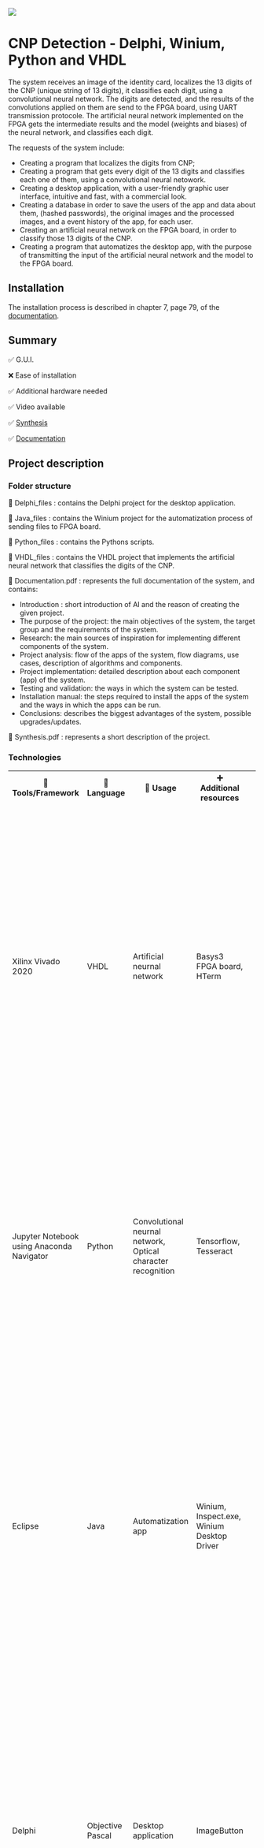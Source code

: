<p align="left">
  <img 
    src="https://i.postimg.cc/vBkbwwnc/Component-4-1.png"
  >
</p>

# CNP Detection - Delphi, Winium, Python and VHDL

The system receives an image of the identity card, localizes the 13 digits of the CNP (unique string of 13 digits), it
classifies each digit, using a convolutional neural network. The digits are detected, and the results of the convolutions
applied on them are send to the FPGA board, using UART transmission protocole. The artificial neural network implemented 
on the FPGA gets the intermediate results and the model (weights and biases) of the neural network, and classifies each 
digit.

The requests of the system include:
  - Creating a program that localizes the digits from CNP;
  - Creating a program that gets every digit of the 13 digits and classifies each one of them, using a convolutional
neural netowork.
  - Creating a desktop application, with a user-friendly graphic user interface, intuitive and fast, with a commercial look.
  - Creating a database in order to save the users of the app and data about them, (hashed passwords), the original images 
 and the processed images, and a event history of the app, for each user.
  - Creating an artificial neural network on the FPGA board, in order to classify those 13 digits of the CNP.
  - Creating a program that automatizes the desktop app, with the purpose of transmitting the input of the artificial neural
network and the model to the FPGA board.

## Installation
The installation process is described in chapter 7, page 79, of the [documentation](https://github.com/mariusstoica21/licenta_detectie_cnp/blob/main/Documentation.pdf).

## Summary
✅ G.U.I. 

❌ Ease of installation

✅ Additional hardware needed

✅ Video available

✅ [Synthesis](https://github.com/mariusstoica21/licenta_detectie_cnp/blob/main/Synthesis.pdf)

✅ [Documentation](https://github.com/mariusstoica21/licenta_detectie_cnp/blob/main/Documentation.pdf)

## Project description

### Folder structure

📁 Delphi_files : contains the Delphi project for the desktop application.

📁 Java_files : contains the Winium project for the automatization process of sending files to FPGA board.

📁 Python_files : contains the Pythons scripts.

📁 VHDL_files : contains the VHDL project that implements the artificial neural network that classifies the digits of the CNP.
    
📄 Documentation.pdf
: represents the full documentation of the system, and contains:
  - Introduction : short introduction of AI and the reason of creating the given project.
  - The purpose of the project: the main objectives of the system, the target group and the requirements of the system.
  - Research: the main sources of inspiration for implementing different components of the system.
  - Project analysis: flow of the apps of the system, flow diagrams, use cases, description of algorithms and components.
  - Project implementation: detailed description about each component (app) of the system. 
  - Testing and validation: the ways in which the system can be tested.
  - Installation manual: the steps required to install the apps of the system and the ways in which the apps can be run.
  - Conclusions: describes the biggest advantages of the system, possible upgrades/updates.

📄 Synthesis.pdf : represents a short description of the project.

### Technologies

<table>
  <tr>
    <th>🔨 Tools/Framework</th>
    <th>📘 Language</th>
    <th>📃 Usage </th>
    <th>➕ Additional resources  </th>
    <th> ℹ Details  </th>
  </tr>
  <tr>
    <td>Xilinx Vivado 2020</td>
    <td>VHDL</td>
    <td>Artificial neurnal network</td>
    <td>Basys3 FPGA board, HTerm</td>
    <td>
       <ul>
        <li>The input of the NN and the model (weights and biases) are send from the PC to the FPGA, using HTerm.</li>
        <li>The values of the two files are stored in the block RAM memory of the FPGA.</li>
        <li>The values are represented in fixed point representation.</li>
         <li>The detection is made using a FSM (finite state machine).</li>
         <li>The output of the NN is showed on the SSD (seven segment display) of the FPGA.</li>
      </ul>
   </td>
  </tr>
  <tr>
    <td>Jupyter Notebook using Anaconda Navigator</td>
    <td>Python</td>
    <td>Convolutional neurnal network, Optical character recognition</td>
    <td>Tensorflow, Tesseract</td>
    <td>
       <ul>
        <li>The convolutional neural network was trained</li>
        <li>The model of the artificial neural network is send to the FPGA board.</li>
        <li>The OCR Script classifies and localizes the digit in the image of the ID.</li>
        <li>The images of the ID's are preprocessed, and using OCR, the digits are detected.</li>
      </ul>
   </td>
  </tr>
  <tr>
    <td>Eclipse</td>
    <td>Java</td>
    <td>Automatization app</td>
    <td>Winium, Inspect.exe, Winium Desktop Driver</td>
    <td>
       <ul>
        <li>The automatization app has the purpose to send automatically the input and weights files to the FPGA board.</li>
        <li>The automatizan app was created using Winium.</li>
        <li>In order to detect the id and names of the buttons, the Inspect.exe tool is used.</li>
        <li>In order to run the automatization app, the 9999 port has to be assigned, using Winium Desktop Driver.</li>
      </ul>
   </td>
  </tr>
  <tr>
    <td>Delphi</td>
    <td>Objective Pascal</td>
    <td>Desktop application</td>
    <td>ImageButton</td>
    <td>
       <ul>
        <li>The main advantage of using Delphi is the quickness in creating the desktop app, using the specialized objects.</li>
        <li>The main disadvantage is the impossibility of colouring buttons.</li>
        <li>This disadvantage was removed by implementing the ImageButton library, that allows using images on the background of the buttons.</li>
      </ul>
   </td>
  </tr>
  <tr>
    <td>MYSQL Workbench</td>
    <td>SQL</td>
    <td>Database</td>
    <td>XAMPP</td>
    <td>
       <ul>
        <li>Information about users, original images and processed images are saved in the database.</li>
        <li>Data are read from the database by the desktop application, using query's.</li>
        <li>XAMPP allows the creation of a local MYSQL database.</li>
      </ul>
   </td>
  </tr>
</table>

## Tutorial

### Delphi

<p align="center">
  <img 
    src="https://i.postimg.cc/hjvt24TW/Component-25-1.png"
  >
</p>

### VHDL

### Artificial Neural Network

### Convolutional Neural Network

### Optical character recognition

### MySQL




## Authors

- [@mariusstoica21](https://github.com/mariusstoica21)


